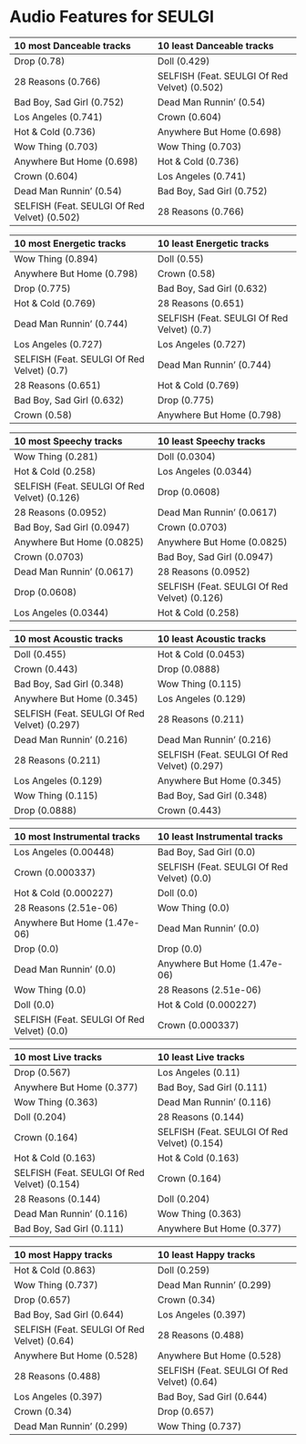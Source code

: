 # Audio Features for SEULGI
| 10 most Danceable tracks | 10 least Danceable tracks |
|:---|:---|
| Drop (0.78) | Doll (0.429) |
| 28 Reasons (0.766) | SELFISH (Feat. SEULGI Of Red Velvet) (0.502) |
| Bad Boy, Sad Girl (0.752) | Dead Man Runnin’ (0.54) |
| Los Angeles (0.741) | Crown (0.604) |
| Hot & Cold (0.736) | Anywhere But Home (0.698) |
| Wow Thing (0.703) | Wow Thing (0.703) |
| Anywhere But Home (0.698) | Hot & Cold (0.736) |
| Crown (0.604) | Los Angeles (0.741) |
| Dead Man Runnin’ (0.54) | Bad Boy, Sad Girl (0.752) |
| SELFISH (Feat. SEULGI Of Red Velvet) (0.502) | 28 Reasons (0.766) |

| 10 most Energetic tracks | 10 least Energetic tracks |
|:---|:---|
| Wow Thing (0.894) | Doll (0.55) |
| Anywhere But Home (0.798) | Crown (0.58) |
| Drop (0.775) | Bad Boy, Sad Girl (0.632) |
| Hot & Cold (0.769) | 28 Reasons (0.651) |
| Dead Man Runnin’ (0.744) | SELFISH (Feat. SEULGI Of Red Velvet) (0.7) |
| Los Angeles (0.727) | Los Angeles (0.727) |
| SELFISH (Feat. SEULGI Of Red Velvet) (0.7) | Dead Man Runnin’ (0.744) |
| 28 Reasons (0.651) | Hot & Cold (0.769) |
| Bad Boy, Sad Girl (0.632) | Drop (0.775) |
| Crown (0.58) | Anywhere But Home (0.798) |

| 10 most Speechy tracks | 10 least Speechy tracks |
|:---|:---|
| Wow Thing (0.281) | Doll (0.0304) |
| Hot & Cold (0.258) | Los Angeles (0.0344) |
| SELFISH (Feat. SEULGI Of Red Velvet) (0.126) | Drop (0.0608) |
| 28 Reasons (0.0952) | Dead Man Runnin’ (0.0617) |
| Bad Boy, Sad Girl (0.0947) | Crown (0.0703) |
| Anywhere But Home (0.0825) | Anywhere But Home (0.0825) |
| Crown (0.0703) | Bad Boy, Sad Girl (0.0947) |
| Dead Man Runnin’ (0.0617) | 28 Reasons (0.0952) |
| Drop (0.0608) | SELFISH (Feat. SEULGI Of Red Velvet) (0.126) |
| Los Angeles (0.0344) | Hot & Cold (0.258) |

| 10 most Acoustic tracks | 10 least Acoustic tracks |
|:---|:---|
| Doll (0.455) | Hot & Cold (0.0453) |
| Crown (0.443) | Drop (0.0888) |
| Bad Boy, Sad Girl (0.348) | Wow Thing (0.115) |
| Anywhere But Home (0.345) | Los Angeles (0.129) |
| SELFISH (Feat. SEULGI Of Red Velvet) (0.297) | 28 Reasons (0.211) |
| Dead Man Runnin’ (0.216) | Dead Man Runnin’ (0.216) |
| 28 Reasons (0.211) | SELFISH (Feat. SEULGI Of Red Velvet) (0.297) |
| Los Angeles (0.129) | Anywhere But Home (0.345) |
| Wow Thing (0.115) | Bad Boy, Sad Girl (0.348) |
| Drop (0.0888) | Crown (0.443) |

| 10 most Instrumental tracks | 10 least Instrumental tracks |
|:---|:---|
| Los Angeles (0.00448) | Bad Boy, Sad Girl (0.0) |
| Crown (0.000337) | SELFISH (Feat. SEULGI Of Red Velvet) (0.0) |
| Hot & Cold (0.000227) | Doll (0.0) |
| 28 Reasons (2.51e-06) | Wow Thing (0.0) |
| Anywhere But Home (1.47e-06) | Dead Man Runnin’ (0.0) |
| Drop (0.0) | Drop (0.0) |
| Dead Man Runnin’ (0.0) | Anywhere But Home (1.47e-06) |
| Wow Thing (0.0) | 28 Reasons (2.51e-06) |
| Doll (0.0) | Hot & Cold (0.000227) |
| SELFISH (Feat. SEULGI Of Red Velvet) (0.0) | Crown (0.000337) |

| 10 most Live tracks | 10 least Live tracks |
|:---|:---|
| Drop (0.567) | Los Angeles (0.11) |
| Anywhere But Home (0.377) | Bad Boy, Sad Girl (0.111) |
| Wow Thing (0.363) | Dead Man Runnin’ (0.116) |
| Doll (0.204) | 28 Reasons (0.144) |
| Crown (0.164) | SELFISH (Feat. SEULGI Of Red Velvet) (0.154) |
| Hot & Cold (0.163) | Hot & Cold (0.163) |
| SELFISH (Feat. SEULGI Of Red Velvet) (0.154) | Crown (0.164) |
| 28 Reasons (0.144) | Doll (0.204) |
| Dead Man Runnin’ (0.116) | Wow Thing (0.363) |
| Bad Boy, Sad Girl (0.111) | Anywhere But Home (0.377) |

| 10 most Happy tracks | 10 least Happy tracks |
|:---|:---|
| Hot & Cold (0.863) | Doll (0.259) |
| Wow Thing (0.737) | Dead Man Runnin’ (0.299) |
| Drop (0.657) | Crown (0.34) |
| Bad Boy, Sad Girl (0.644) | Los Angeles (0.397) |
| SELFISH (Feat. SEULGI Of Red Velvet) (0.64) | 28 Reasons (0.488) |
| Anywhere But Home (0.528) | Anywhere But Home (0.528) |
| 28 Reasons (0.488) | SELFISH (Feat. SEULGI Of Red Velvet) (0.64) |
| Los Angeles (0.397) | Bad Boy, Sad Girl (0.644) |
| Crown (0.34) | Drop (0.657) |
| Dead Man Runnin’ (0.299) | Wow Thing (0.737) |
